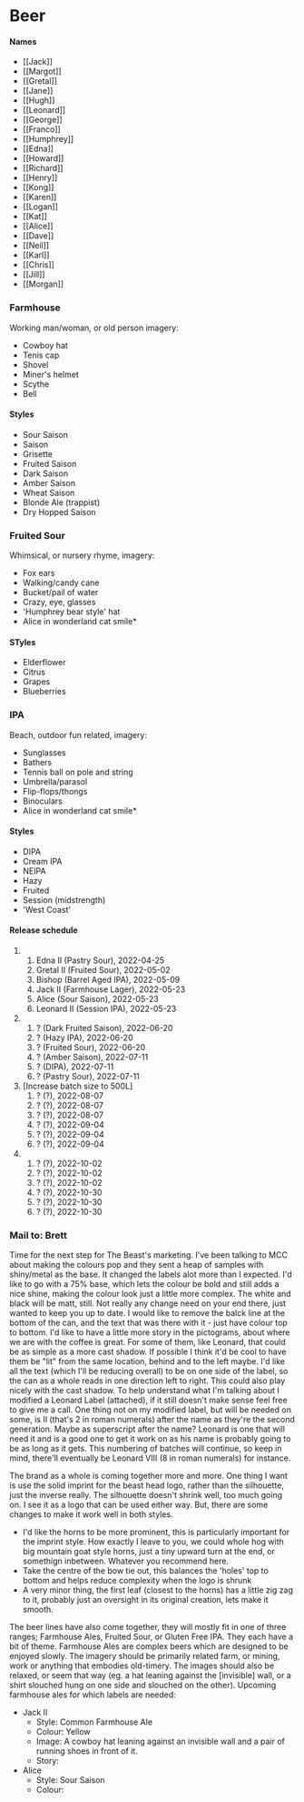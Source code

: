 # Beer
#### Names
- [[Jack]]
- [[Margot]]
- [[Gretal]]
- [[Jane]]
- [[Hugh]]
- [[Leonard]]
- [[George]]
- [[Franco]]
- [[Humphrey]]
- [[Edna]]
- [[Howard]]
- [[Richard]]
- [[Henry]]
- [[Kong]]
- [[Karen]]
- [[Logan]]
- [[Kat]]
- [[Alice]]
- [[Dave]]
- [[Neil]]
- [[Karl]]
- [[Chris]]
- [[Jill]]
- [[Morgan]]


### Farmhouse
Working man/woman, or old person imagery: 
- Cowboy hat
- Tenis cap
- Shovel
- Miner's helmet
- Scythe
- Bell

#### Styles
- Sour Saison
- Saison
- Grisette
- Fruited Saison
- Dark Saison
- Amber Saison
- Wheat Saison
- Blonde Ale (trappist)
- Dry Hopped Saison

### Fruited Sour
Whimsical, or nursery rhyme, imagery:
- Fox ears
- Walking/candy cane
- Bucket/pail of water
- Crazy, eye, glasses
- 'Humphrey bear style' hat
- Alice in wonderland cat smile*

#### STyles
- Elderflower
- Citrus
- Grapes
- Blueberries

### IPA
Beach, outdoor fun related, imagery:
- Sunglasses
- Bathers
- Tennis ball on pole and string
- Umbrella/parasol
- Flip-flops/thongs
- Binoculars
- Alice in wonderland cat smile*

#### Styles
- DIPA
- Cream IPA
- NEIPA
- Hazy
- Fruited
- Session (midstrength)
- 'West Coast'

#### Release schedule
1. 
	1. Edna II (Pastry Sour), 2022-04-25
	2. Gretal II (Fruited Sour), 2022-05-02
	3. Bishop (Barrel Aged IPA), 2022-05-09
	4. Jack II (Farmhouse Lager), 2022-05-23
	5. Alice (Sour Saison), 2022-05-23
	6. Leonard II (Session IPA), 2022-05-23
2. 
	1. ? (Dark Fruited Saison), 2022-06-20
	2. ? (Hazy IPA), 2022-06-20
	3. ? (Fruited Sour), 2022-06-20
	4. ? (Amber Saison), 2022-07-11
	5. ? (DIPA), 2022-07-11
	6. ? (Pastry Sour), 2022-07-11
3. [Increase batch size to 500L]
	1. ? (?), 2022-08-07
	2. ? (?), 2022-08-07
	3. ? (?), 2022-08-07
	4. ? (?), 2022-09-04
	5. ? (?), 2022-09-04
	6. ? (?), 2022-09-04
4. 
	1. ? (?), 2022-10-02
	2. ? (?), 2022-10-02
	3. ? (?), 2022-10-02
	4. ? (?), 2022-10-30
	5. ? (?), 2022-10-30
	6. ? (?), 2022-10-30


### Mail to: Brett
Time for the next step for The Beast's marketing.
I've been talking to MCC about making the colours pop and they sent a heap of samples with shiny/metal as the base. It changed the labels alot more than I expected. I'd like to go with a 75% base, which lets the colour be bold and still adds a nice shine, making the colour look just a little more complex. The white and black will be matt, still. Not really any change need on your end there, just wanted to keep you up to date.
I would like to remove the balck line at the bottom of the can, and the text that was there with it - just have colour top to bottom.
I'd like to have a little more story in the pictograms, about where we are with the coffee is great. For some of them, like Leonard, that could be as simple as a more cast shadow. If possible I think it'd be cool to have them be "lit" from the same location, behind and to the left maybe.
I'd like all the text (which I'll be reducing overall) to be on one side of the label, so the can as a whole reads in one direction left to right. This could also play nicely with the cast shadow.
To help understand what I'm talking about I modified a Leonard Label (attached), if it still doesn't make sense feel free to give me a call.
One thing not on my modified label, but will be needed on some, is Ⅱ (that's 2 in roman numerals) after the name as they're the second generation. Maybe as superscript after the name? Leonard is one that will need it and is a good one to get it work on as his name is probably going to be as long as it gets. This numbering of batches will continue, so keep in mind, there'll eventually be Leonard Ⅷ (8 in roman numerals) for instance.

The brand as a whole is coming together more and more. One thing I want is use the solid imprint for the beast head logo, rather than the silhouette, just the inverse really. The silhouette doesn't shrink well, too much going on. I see it as a logo that can be used either way. But, there are some changes to make it work well in both styles.
 - I'd like the horns to be more prominent, this is particularly important for the imprint style. How exactly I leave to you, we could whole hog with big mountain goat style horns, just a tiny upward turn at the end, or somethign inbetween. Whatever you recommend here.
 - Take the centre of the bow tie out, this balances the 'holes' top to bottom and helps reduce complexity when the logo is shrunk
 - A very minor thing, the first leaf (closest to the horns) has a little zig zag to it, probably just an oversight in its original creation, lets make it smooth.

The beer lines have also come together, they will mostly fit in one of three ranges; Farmhouse Ales, Fruited Sour, or Gluten Free IPA. They each have a bit of theme.
Farmhouse Ales are complex beers which are designed to be enjoyed slowly. The imagery should be primarily related farm, or mining, work or anything that embodies old-timery. The images should also be relaxed, or seem that way (eg. a hat leaning against the \[invisible] wall, or a shirt slouched hung on one side and slouched on the other).
Upcoming farmhouse ales for which labels are needed:
- Jack II
	- Style: Common Farmhouse Ale
	- Colour: Yellow
	- Image: A cowboy hat leaning against an invisible wall and a pair of running shoes in front of it.
	- Story: 
- Alice
	- Style: Sour Saison
	- Colour: 